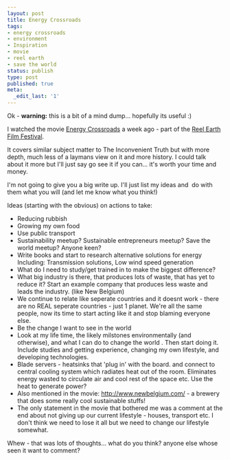 ```yaml
---
layout: post
title: Energy Crossroads
tags:
- energy crossroads
- environment
- Inspiration
- movie
- reel earth
- save the world
status: publish
type: post
published: true
meta:
  _edit_last: '1'
---
```

Ok - **warning:** this is a bit of a mind dump... hopefully its useful :)

I watched the movie <a href="http://www.energyxroads.com/">Energy Crossroads</a> a week ago - part of the <a href="http://www.aeff.org.nz/">Reel Earth Film Festival</a>.

It covers similar subject matter to The Inconvenient Truth but with more depth, much less of a laymans view on it and more history. I could talk about it more but I'll just say go see it if you can... it's worth your time and money.

I'm not going to give you a big write up. I'll just list my ideas and  do with them what you will (and let me know what you think!)

Ideas (starting with the obvious) on actions to take:
<ul>
	<li>Reducing rubbish</li>
	<li>Growing my own food</li>
	<li>Use public transport</li>
	<li>Sustainability meetup? Sustainable entrepreneurs meetup? Save the world meetup?
Anyone keen? </li>
	<li>Write books and start to research alternative solutions for energy
Including: Transmission solutions, Low wind speed generation</li>
	<li>What do I need to study/get trained in to make the biggest difference?</li>
	<li>What big industry is there, that produces lots of waste, that has yet to reduce it?
Start an example company that produces less waste and leads the industry. (like New Belgium)</li>
	<li>We continue to relate like seperate countries and it doesnt work - there are no REAL seperate countries - just 1 planet. We're all the same people, now its time to start acting like it and stop blaming everyone else.</li>
	<li>Be the change I want to see in the world</li>
	<li>Look at my life time, the likely milstones environmentally (and otherwise), and what I can do to change the world . Then start doing it. Include studies and getting experience, changing my own lifestyle, and developing technologies.</li>
	<li>Blade servers - heatsinks that 'plug in' with the board. and connect to central cooling system which radiates heat out of the room. Eliminates energy wasted to circulate air and cool rest of the space etc. Use the heat to generate power?</li>
	<li>Also mentioned in the movie: <a href="http://www.newbelgium.com/">http://www.newbelgium.com/</a> - a brewery that does some really cool sustainable stuffs!</li>
	<li>The only statement in the movie that bothered me was a comment at the end about not giving up our current lifestyle - houses, transport etc. I don't think we need to lose it all but we need to change our lifestyle somewhat.</li>
</ul>
<div>Whew - that was lots of thoughts... what do you think? anyone else whose seen it want to comment?</div>
